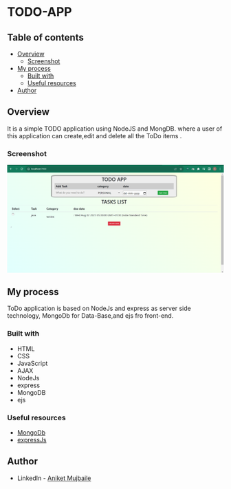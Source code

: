 # TODO-APP

## Table of contents

- [Overview](#overview)
  - [Screenshot](#screenshot)
- [My process](#my-process)
  - [Built with](#built-with)
  - [Useful resources](#useful-resources)
- [Author](#author)
 
## Overview

It is a simple TODO application using NodeJS and MongDB. where a user of this application can create,edit and delete all the ToDo items .

### Screenshot

![](images/todo-app_Screenshot.png)

## My process

ToDo application is based on NodeJs and express as server side technology, MongoDb for Data-Base,and ejs fro front-end.  
### Built with

- HTML
- CSS
- JavaScript
- AJAX
- NodeJs
- express
- MongoDB
- ejs
### Useful resources

- [MongoDb](https://mongoosejs.com/)
- [expressJs](https://expressjs.com/)

## Author

- LinkedIn - [Aniket Mujbaile](https://www.linkedin.com/in/aniket-mujbaile-742b05157/)

 
